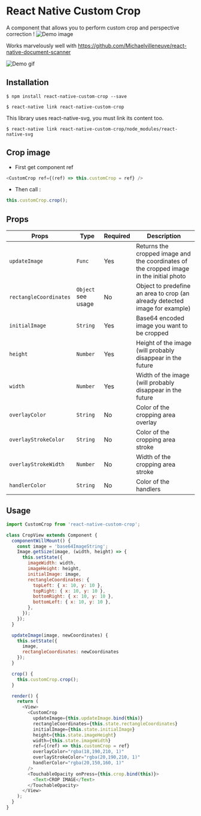 
# React Native Custom Crop

A component that allows you to perform custom crop and perspective correction !
![Demo image](https://s3-eu-west-1.amazonaws.com/michaelvilleneuve/ezgif-3-d3058187b0.gif)

Works marvelously well with https://github.com/Michaelvilleneuve/react-native-document-scanner

![Demo gif](https://raw.githubusercontent.com/Michaelvilleneuve/react-native-document-scanner/master/images/demo.gif)

## Installation

`$ npm install react-native-custom-crop --save`

`$ react-native link react-native-custom-crop`

This library uses react-native-svg, you must link its content too.

`$ react-native link react-native-custom-crop/node_modules/react-native-svg`

## Crop image

- First get component ref
```javascript
<CustomCrop ref={(ref) => this.customCrop = ref} />
```

- Then call :
```javascript
this.customCrop.crop();
```

## Props

| Props             | Type            | Required | Description                                                                                |
|-------------------|-----------------|-----------------|---------------------------------------------------------------------------------------------|
| `updateImage` | `Func`        | Yes | Returns the cropped image and the coordinates of the cropped image in the initial photo |
| `rectangleCoordinates`            | `Object` see usage | No | Object to predefine an area to crop (an already detected image for example) |
| `initialImage`            | `String` | Yes | Base64 encoded image you want to be cropped |
| `height`            | `Number` | Yes | Height of the image (will probably disappear in the future |
| `width`            | `Number` | Yes | Width of the image (will probably disappear in the future |
| `overlayColor`            | `String` | No | Color of the cropping area overlay  |
| `overlayStrokeColor`            | `String` | No | Color of the cropping area stroke  |
| `overlayStrokeWidth`            | `Number` | No | Width of the cropping area stroke  |
| `handlerColor`            | `String` | No | Color of the handlers  |


## Usage

```javascript
import CustomCrop from 'react-native-custom-crop';

class CropView extends Component {
  componentWillMount() {
    const image = 'base64ImageString';
    Image.getSize(image, (width, height) => {
      this.setState({
        imageWidth: width,
        imageHeight: height,
        initialImage: image,
        rectangleCoordinates: {
          topLeft: { x: 10, y: 10 },
          topRight: { x: 10, y: 10 },
          bottomRight: { x: 10, y: 10 },
          bottomLeft: { x: 10, y: 10 },
        },
      });
    });
  }

  updateImage(image, newCoordinates) {
    this.setState({
      image,
      rectangleCoordinates: newCoordinates
    });
  }

  crop() {
    this.customCrop.crop();
  }

  render() {
    return (
      <View>
        <CustomCrop
          updateImage={this.updateImage.bind(this)}
          rectangleCoordinates={this.state.rectangleCoordinates}
          initialImage={this.state.initialImage}
          height={this.state.imageHeight}
          width={this.state.imageWidth}
          ref={(ref) => this.customCrop = ref}
          overlayColor="rgba(18,190,210, 1)"
          overlayStrokeColor="rgba(20,190,210, 1)"
          handlerColor="rgba(20,150,160, 1)"
        />
        <TouchableOpacity onPress={this.crop.bind(this)}>
          <Text>CROP IMAGE</Text>
        </TouchableOpacity>
      </View>
    );
  }
}
```
